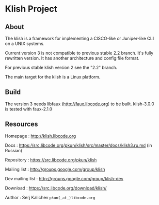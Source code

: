 # Klish Project

## About

The klish is a framework for implementing a CISCO-like or Juniper-like
CLI on a UNIX systems.

Current version 3 is not compatible to previous stable 2.2 branch. It's
fully rewritten version. It has another architecture and config file
format.

For previous stable klish version 2 see the "2.2" branch.

The main target for the klish is a Linux platform.


## Build

The version 3 needs libfaux (http://faux.libcode.org) to be built.
klish-3.0.0 is tested with faux-2.1.0


## Resources

Homepage : http://klish.libcode.org

Docs : https://src.libcode.org/pkun/klish/src/master/docs/klish3.ru.md (in Russian)

Repository : https://src.libcode.org/pkun/klish

Mailing list : http://groups.google.com/group/klish

Dev mailing list : http://groups.google.com/group/klish-dev

Download : https://src.libcode.org/download/klish/

Author : Serj Kalichev `pkun(_at_)libcode.org`

